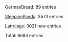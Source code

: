 GermanBread: 89 entries

[SleepingPanda](https://github.com/SleepingPanda): 3573 entries

[Latrolage](https://github.com/Latrolage): 3021 new entries

Total: 6683 entries
